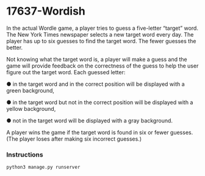 # 17637-Wordish

In the actual Wordle game, a player tries to guess a five-letter “target” word. The New York Times newspaper selects a new target word every day. The player has up to six guesses to find the target word. The fewer guesses the better.

Not knowing what the target word is, a player will make a guess and the game will provide feedback on the correctness of the guess to help the user figure out the target word. Each guessed letter:

● in the target word and in the correct position will be displayed with a green background,

● in the target word but not in the correct position will be displayed with a yellow background,

● not in the target word will be displayed with a gray background.

A player wins the game if the target word is found in six or fewer guesses. (The player loses after making six incorrect guesses.)

### Instructions
```python3 manage.py runserver```
